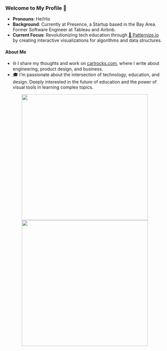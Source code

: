 ### Welcome to My Profile 👋  

- **Pronouns**: He/His  
- **Background**: Currently at Presence, a Startup based in the Bay Area. Former Software Engineer at Tableau and Airbnb.
- **Current Focus**: Revolutionizing tech education through [🚀 Patternize.io](https://patternize.github.io) by creating interactive visualizations for algorithms and data structures.  


#### **About Me**  
- 🌐 I share my thoughts and work on [carlrocks.com](https://www.carlrocks.com), where I write about engineering, product design, and business.  
- 🎓 I’m passionate about the intersection of technology, education, and design. Deeply interested in the future of education and the power of visual tools in learning complex topics.

<div align="center">
  <img src="https://readme-daily-quotes.vercel.app/api?author=Steve+Jobs&quote=The+ones+who+are+crazy+enough+to+think+that+they+can+change+the+world,+are+the+ones+who+do.&theme=radical" width="400">
  <a href="https://steamcommunity.com/id/gazcn007/">
    <img src="https://github-readme-steam-card.vercel.app/status/?steamid=76561198027686293&animated_avatar=true&show_recent_game_bg=true" width="400">
  </a>
</div>
